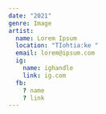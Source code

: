 ```yaml
---
date: "2021"
genre: Image
artist:
  name: Lorem Ipsum
  location: "TIohtia:ke "
  email: lorem@ipsum.com
  ig:
    name: ighandle
    link: ig.com
  fb:
    ? name
    ? link
---
```

